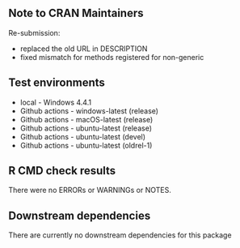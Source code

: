 ## Note to CRAN Maintainers

Re-submission:
* replaced the old URL in DESCRIPTION
* fixed mismatch for methods registered for non-generic


## Test environments
* local - Windows 4.4.1
* Github actions - windows-latest (release)
* Github actions - macOS-latest (release)
* Github actions - ubuntu-latest (release)
* Github actions - ubuntu-latest (devel)
* Github actions - ubuntu-latest (oldrel-1)

## R CMD check results
There were no ERRORs or WARNINGs or NOTES. 

## Downstream dependencies
There are currently no downstream dependencies for this package
